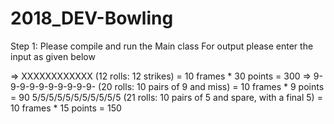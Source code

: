 # 2018_DEV-Bowling


Step 1:
Please compile and run the Main class 
For output please enter the input as given below

=>  XXXXXXXXXXXX (12 rolls: 12 strikes) = 10 frames * 30 points = 300
=>  9-9-9-9-9-9-9-9-9-9- (20 rolls: 10 pairs of 9 and miss) = 10 frames * 9 points = 90
5/5/5/5/5/5/5/5/5/5/5 (21 rolls: 10 pairs of 5 and spare, with a final 5) = 10 frames * 15 points = 150


